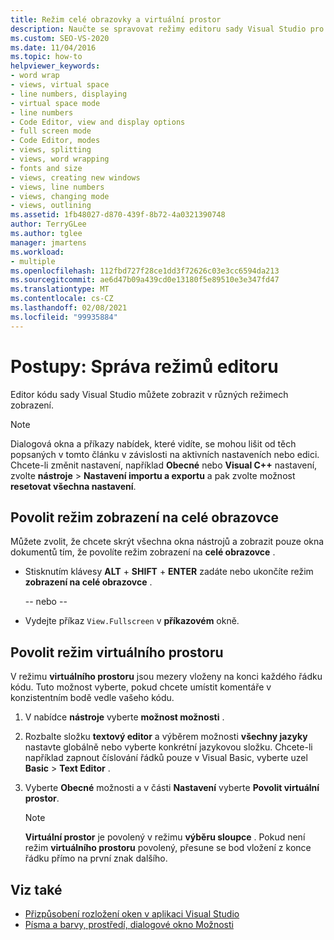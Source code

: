 ```yaml
---
title: Režim celé obrazovky a virtuální prostor
description: Naučte se spravovat režimy editoru sady Visual Studio pro zobrazení všech nástrojů a oken způsobem, který vám vyhovuje nejlépe.
ms.custom: SEO-VS-2020
ms.date: 11/04/2016
ms.topic: how-to
helpviewer_keywords:
- word wrap
- views, virtual space
- line numbers, displaying
- virtual space mode
- line numbers
- Code Editor, view and display options
- full screen mode
- Code Editor, modes
- views, splitting
- views, word wrapping
- fonts and size
- views, creating new windows
- views, line numbers
- views, changing mode
- views, outlining
ms.assetid: 1fb48027-d870-439f-8b72-4a0321390748
author: TerryGLee
ms.author: tglee
manager: jmartens
ms.workload:
- multiple
ms.openlocfilehash: 112fbd727f28ce1dd3f72626c03e3cc6594da213
ms.sourcegitcommit: ae6d47b09a439cd0e13180f5e89510e3e347fd47
ms.translationtype: MT
ms.contentlocale: cs-CZ
ms.lasthandoff: 02/08/2021
ms.locfileid: "99935884"
---
```

# <a name="how-to-manage-editor-modes"></a>Postupy: Správa režimů editoru

Editor kódu sady Visual Studio můžete zobrazit v různých režimech zobrazení.

> [!NOTE]
> Dialogová okna a příkazy nabídek, které vidíte, se mohou lišit od těch popsaných v tomto článku v závislosti na aktivních nastaveních nebo edici. Chcete-li změnit nastavení, například **Obecné** nebo **Visual C++** nastavení, zvolte **nástroje**  >  **Nastavení importu a exportu** a pak zvolte možnost **resetovat všechna nastavení**.

## <a name="enable-full-screen-mode"></a>Povolit režim zobrazení na celé obrazovce

Můžete zvolit, že chcete skrýt všechna okna nástrojů a zobrazit pouze okna dokumentů tím, že povolíte režim zobrazení na **celé obrazovce** .

- Stisknutím klávesy **ALT** + **SHIFT** + **ENTER** zadáte nebo ukončíte režim **zobrazení na celé obrazovce** .

     -- nebo --

- Vydejte příkaz `View.Fullscreen` v **příkazovém** okně.

## <a name="enable-virtual-space-mode"></a>Povolit režim virtuálního prostoru

V režimu **virtuálního prostoru** jsou mezery vloženy na konci každého řádku kódu. Tuto možnost vyberte, pokud chcete umístit komentáře v konzistentním bodě vedle vašeho kódu.

1. V nabídce **nástroje** vyberte **možnost možnosti** .

2. Rozbalte složku **textový editor** a výběrem možnosti **všechny jazyky** nastavte globálně nebo vyberte konkrétní jazykovou složku. Chcete-li například zapnout číslování řádků pouze v Visual Basic, vyberte uzel **Basic**  >  **Text Editor** .

3. Vyberte **Obecné** možnosti a v části **Nastavení** vyberte **Povolit virtuální prostor**.

    > [!NOTE]
    > **Virtuální prostor** je povolený v režimu **výběru sloupce** . Pokud není režim **virtuálního prostoru** povolený, přesune se bod vložení z konce řádku přímo na první znak dalšího.

## <a name="see-also"></a>Viz také

- [Přizpůsobení rozložení oken v aplikaci Visual Studio](../ide/customizing-window-layouts-in-visual-studio.md)
- [Písma a barvy, prostředí, dialogové okno Možnosti](../ide/reference/fonts-and-colors-environment-options-dialog-box.md)

